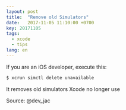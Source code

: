```yaml
---
layout: post
title:  "Remove old Simulators"
date:   2017-11-05 11:10:00 +0700
key: 20171105
tags:
  - xcode
  - tips
lang: en
---
```




If you are an iOS developer, execute this:

```swift
$ xcrun simctl delete unavailable
```


It removes old simulators Xcode no longer use


Source: @dev_jac